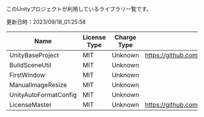 このUnityプロジェクトが利用しているライブラリ一覧です。


更新日時：2023/09/18_01:25:58

| Name  | License Type | Charge Type | URL1 | URL2 | Memo1 | Add Date |
| -------------  | ------------- | ------------- | ------------- | ------------- | ------------- | ------------- |
| UnityBaseProject | MIT | Unknown | https://github.com/syskentokyo/unitybaseproject |  |  | 2023/06/13_02:17:37 |
| BuildSceneUtil | MIT | Unknown |  |  |  | 2023/04/23_16:52:12 |
| FirstWindow | MIT | Unknown |  |  |  | 2023/04/23_17:15:36 |
| ManualImageResize | MIT | Unknown |  |  |  | 2023/04/23_16:23:00 |
| UnityAutoFormatConfig | MIT | Unknown |  |  |  | 2023/04/23_17:08:57 |
| LicenseMaster | MIT | Unknown | https://github.com/syskentokyo/unitylicensemaster |  |  | 2023/04/14_01:32:26 |
